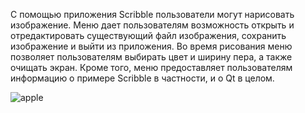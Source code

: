 С помощью приложения Scribble пользователи могут нарисовать изображение. Меню дает пользователям возможность открыть и отредактировать существующий файл изображения, сохранить изображение и выйти из приложения. Во время рисования меню позволяет пользователям выбирать цвет и ширину пера, а также очищать экран. Кроме того, меню предоставляет пользователям информацию о примере Scribble в частности, и о Qt в целом.

![apple](https://github.com/user-attachments/assets/2388aa10-80f5-4f46-8880-29f0fc3d6dae)
